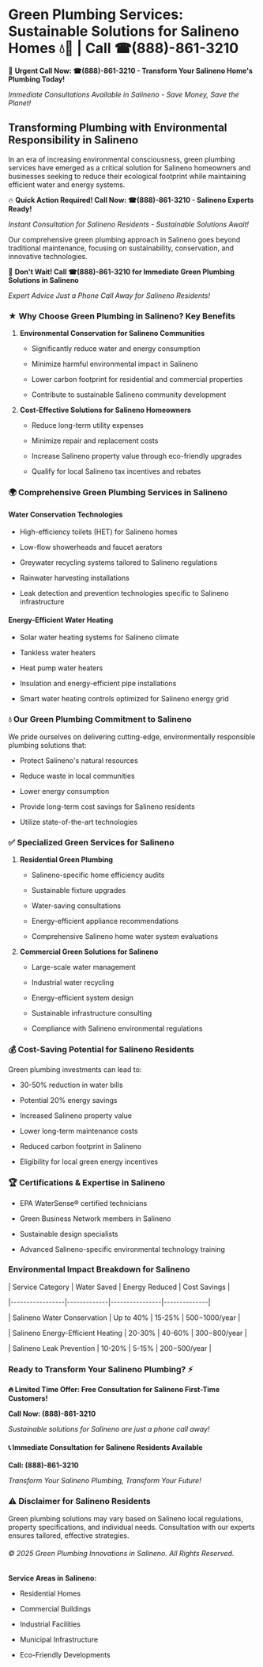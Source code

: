 # Green Plumbing Services: Sustainable Solutions for Salineno Homes 💧🌿 | Call ☎(888)-861-3210

🚨 **Urgent Call Now: ☎(888)-861-3210 - Transform Your Salineno Home's Plumbing Today!**
*Immediate Consultations Available in Salineno - Save Money, Save the Planet!*

## Transforming Plumbing with Environmental Responsibility in Salineno

In an era of increasing environmental consciousness, green plumbing services have emerged as a critical solution for Salineno homeowners and businesses seeking to reduce their ecological footprint while maintaining efficient water and energy systems. 

🔥 **Quick Action Required! Call Now: ☎(888)-861-3210 - Salineno Experts Ready!**
*Instant Consultation for Salineno Residents - Sustainable Solutions Await!*

Our comprehensive green plumbing approach in Salineno goes beyond traditional maintenance, focusing on sustainability, conservation, and innovative technologies.

🚨 **Don't Wait! Call ☎(888)-861-3210 for Immediate Green Plumbing Solutions in Salineno**
*Expert Advice Just a Phone Call Away for Salineno Residents!*

### ★ Why Choose Green Plumbing in Salineno? Key Benefits

1. **Environmental Conservation for Salineno Communities** 
   - Significantly reduce water and energy consumption
   - Minimize harmful environmental impact in Salineno
   - Lower carbon footprint for residential and commercial properties
   - Contribute to sustainable Salineno community development

2. **Cost-Effective Solutions for Salineno Homeowners** 
   - Reduce long-term utility expenses
   - Minimize repair and replacement costs
   - Increase Salineno property value through eco-friendly upgrades
   - Qualify for local Salineno tax incentives and rebates

### 🌍 Comprehensive Green Plumbing Services in Salineno

#### Water Conservation Technologies
- High-efficiency toilets (HET) for Salineno homes
- Low-flow showerheads and faucet aerators
- Greywater recycling systems tailored to Salineno regulations
- Rainwater harvesting installations
- Leak detection and prevention technologies specific to Salineno infrastructure

#### Energy-Efficient Water Heating
- Solar water heating systems for Salineno climate
- Tankless water heaters
- Heat pump water heaters
- Insulation and energy-efficient pipe installations
- Smart water heating controls optimized for Salineno energy grid

### 💧 Our Green Plumbing Commitment to Salineno

We pride ourselves on delivering cutting-edge, environmentally responsible plumbing solutions that:
- Protect Salineno's natural resources
- Reduce waste in local communities
- Lower energy consumption
- Provide long-term cost savings for Salineno residents
- Utilize state-of-the-art technologies

### ✅ Specialized Green Services for Salineno

1. **Residential Green Plumbing**
   - Salineno-specific home efficiency audits
   - Sustainable fixture upgrades
   - Water-saving consultations
   - Energy-efficient appliance recommendations
   - Comprehensive Salineno home water system evaluations

2. **Commercial Green Solutions for Salineno**
   - Large-scale water management
   - Industrial water recycling
   - Energy-efficient system design
   - Sustainable infrastructure consulting
   - Compliance with Salineno environmental regulations

### 💰 Cost-Saving Potential for Salineno Residents

Green plumbing investments can lead to:
- 30-50% reduction in water bills
- Potential 20% energy savings
- Increased Salineno property value
- Lower long-term maintenance costs
- Reduced carbon footprint in Salineno
- Eligibility for local green energy incentives

### 🏆 Certifications & Expertise in Salineno

- EPA WaterSense® certified technicians
- Green Business Network members in Salineno
- Sustainable design specialists
- Advanced Salineno-specific environmental technology training

### Environmental Impact Breakdown for Salineno

| Service Category | Water Saved | Energy Reduced | Cost Savings |
|-----------------|-------------|----------------|--------------|
| Salineno Water Conservation | Up to 40% | 15-25% | $500-$1000/year |
| Salineno Energy-Efficient Heating | 20-30% | 40-60% | $300-$800/year |
| Salineno Leak Prevention | 10-20% | 5-15% | $200-$500/year |

### Ready to Transform Your Salineno Plumbing? ⚡

**🔥 Limited Time Offer: Free Consultation for Salineno First-Time Customers!**

**Call Now: (888)-861-3210**
*Sustainable solutions for Salineno are just a phone call away!*

#### 📞 Immediate Consultation for Salineno Residents Available

**Call: (888)-861-3210**
*Transform Your Salineno Plumbing, Transform Your Future!*

### ⚠️ Disclaimer for Salineno Residents

Green plumbing solutions may vary based on Salineno local regulations, property specifications, and individual needs. Consultation with our experts ensures tailored, effective strategies.

###### © 2025 Green Plumbing Innovations in Salineno. All Rights Reserved.

**Service Areas in Salineno:** 
- Residential Homes
- Commercial Buildings
- Industrial Facilities
- Municipal Infrastructure
- Eco-Friendly Developments